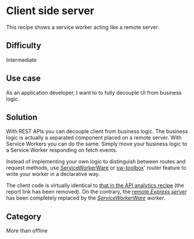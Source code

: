 # Client side server
This recipe shows a service worker acting like a remote server.

## Difficulty
Intermediate

## Use case
As an application developer, I want to to fully decouple UI from business logic.

## Solution
With REST APIs you can decouple client from business logic. The business logic is actually a separated component placed on a remote server. With Service Workers you can do the same. Simply move your business logic to a Service Worker responding on fetch events.

Instead of implementing your own logic to distinguish between routes and request methods, use [ServiceWorkerWare](https://github.com/gaia-components/serviceworkerware) or [sw-toolbox](https://github.com/GoogleChrome/sw-toolbox#defining-routes)' router feature to write your worker in a declarative way.

The client code is virtually identical to [that in the API analytics recipe](/api-analytics_index_doc.html) (the report link has been removed). On the contrary, the [remote _Express server_](/api-analytics_server_doc.html) has been completely replaced by the _[ServiceWorkerWare](https://github.com/gaia-components/serviceworkerware) worker_.

## Category
More than offline

